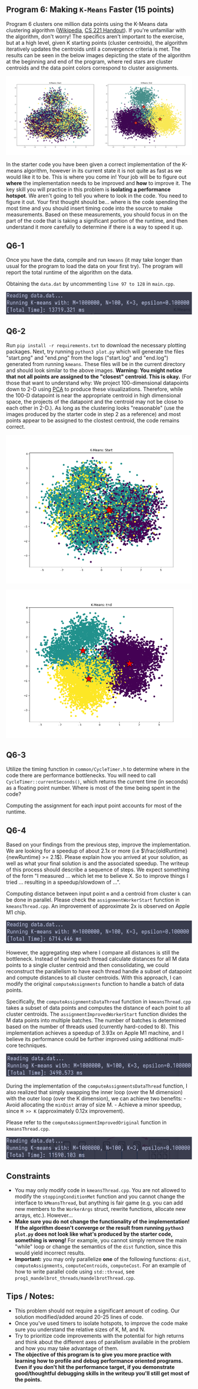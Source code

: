 ## Program 6: Making `K-Means` Faster (15 points) ##

Program 6 clusters one million data points using the K-Means data clustering
algorithm ([Wikipedia](https://en.wikipedia.org/wiki/K-means_clustering),
[CS 221 Handout](https://stanford.edu/~cpiech/cs221/handouts/kmeans.html)).
If you're unfamiliar with the algorithm, don't worry! The specifics aren't
important to the exercise, but at a high level, given K starting points
(cluster centroids), the algorithm iteratively updates the centroids until a
convergence criteria is met. The results can be seen in the below images
depicting the state of the algorithm at the beginning and end of the program,
where red stars are cluster centroids and the data point colors correspond to
cluster assignments.

![K-Means starting and ending point](../handout-images/kmeans.jpg "Starting and ending point of the K-Means algorithm applied to 2 dimensional data.")

In the starter code you have been given a correct implementation of the K-means
algorithm, however in its current state it is not quite as fast as we would
like it to be. This is where you come in! Your job will be to figure out
**where** the implementation needs to be improved and **how** to improve it.
The key skill you will practice in this problem is __isolating a performance
hotspot__.  We aren't going to tell you where to look in the code.  You need to
figure it out. Your first thought should be... where is the code spending the
most time and you should insert timing code into the source to make
measurements.  Based on these measurements, you should focus in on the part of
the code that is taking a significant portion of the runtime, and then
understand it more carefully to determine if there is a way to speed it up.


## Q6-1
Once you have the data, compile and run `kmeans` (it may take longer than usual
for the program to load the data on your first try). The program will report
the total runtime of the algorithm on the data.

Obtaining the `data.dat` by uncommenting `line 97 to 128` in `main.cpp`.

![kmeans m1](./kmeans_m1.png)

## Q6-2

Run `pip install -r requirements.txt` to download the necessary plotting packages.
Next, try running `python3 plot.py` which will generate the files "start.png"
and "end.png" from the logs ("start.log" and "end.log") generated from running
`kmeans`. These files will be in the current directory and should look similar
to the above images. __Warning: You might notice that not all points are
assigned to the "closest" centroid. This is okay.__ (For those that want to
understand why: We project 100-dimensional datapoints down to 2-D using
[PCA](https://en.wikipedia.org/wiki/Principal_component_analysis) to produce
these visualizations. Therefore, while the 100-D datapoint is near the
appropriate centroid in high dimensional space, the projects of the datapoint
and the centroid may not be close to each other in 2-D.). As long as the
clustering looks "reasonable" (use the images produced by the starter code in
step 2 as a reference) and most points appear to be assigned to the clostest
centroid, the code remains correct.

![cluster at start](./start.png)

![cluster after kmeans](./end.png)

## Q6-3

Utilize the timing function in `common/CycleTimer.h` to determine where in
the code there are performance bottlenecks. You will need to call
`CycleTimer::currentSeconds()`, which returns the current time (in seconds) as
a floating point number. Where is most of the time being spent in the code?

Computing the assignment for each input point accounts for most of the runtime.

## Q6-4

Based on your findings from the previous step, improve the implementation.
We are looking for a speedup of about 2.1x or more
(i.e $\frac{oldRuntime}{newRuntime} >= 2.1$). Please explain how you arrived at
your solution, as well as what your final solution is and the associated speedup.
The writeup of this process should describe a sequence of steps. We expect
something of the form "I measured ... which let me to believe X. So to improve
things I tried ... resulting in a speedup/slowdown of ...".

Computing distance between input point `m` and a centroid from cluster `k` can
be done in parallel. Please check the `assignmentWorkerStart` function in
`kmeansThread.cpp`. An improvement of approximate 2x is observed on Apple M1
chip.

![kmeans thread m1](./kmeans_thread_m1.png)

However, the aggregating step where I compare all distances is still the
bottleneck. Instead of having each thread calculate distances for all M data
points to a single cluster centroid and then consolidating, we could
reconstruct the parallelism to have each thread handle a subset of datapoint
and compute distances to all cluster centroids. With this approach, I can modify
the original `computeAssignments` function to handle a batch of data points.

Specifically, the `computeAssignmentsDataThread` function in `kmeansThread.cpp`
takes a
subset of data points and computes the distance of each point to all cluster
centroids. The `assignmentImprovedWorkerStart` function divides the M data
points into multiple batches. The number of batches is determined
based on the number of threads used (currently hard-coded to 8). This
implementation achieves a speedup of 3.93x on Apple M1 machine, and I believe
its performance could
be further improved using additional multi-core techniques.

![kmeans data threaded m1](./kmeans_data_thread_m1.png)

During the implementation of the `computeAssignmentsDataThread` function, I
also realized that simply swapping the inner loop (over the M dimension) with the
outer loop (over the K dimension), we can achieve two benefits:
    - Avoid allocating the `minDist` array of size M.
    - Achieve a minor speedup, since `M >> K` (approximately 0.12x improvement).

Please refer to the `computeAssignmentImprovedOriginal` function in `kmeansThread.cpp`.

![kmeans swapping loop order m1](./kmeans_swap_loop_order_m1.png)
  
## Constraints

- You may only modify code in `kmeansThread.cpp`. You are not allowed to
modify the `stoppingConditionMet` function and you cannot change the interface
to `kMeansThread`, but anything is fair game (e.g. you can add new members
to the `WorkerArgs` struct, rewrite functions, allocate new arrays, etc.).
However...
- **Make sure you do not change the functionality of the implementation!
If the algorithm doesn't converge or the result from running `python3 plot.py`
does not look like what's produced by the starter code, something is wrong!**
For example, you cannot simply remove the main "while" loop or change the
semantics of the `dist` function, since this would yield incorrect results.
- __Important:__ you may only parallelize __one__ of the following functions:
`dist`, `computeAssignments`, `computeCentroids`, `computeCost`.
For an example of how to write parallel code using `std::thread`,
see `prog1_mandelbrot_threads/mandelbrotThread.cpp`.
  
## Tips / Notes: 

- This problem should not require a significant amount of coding. Our solution
modified/added around 20-25 lines of code.
- Once you've used timers to isolate hotspots, to improve the code make sure
you understand the relative sizes of K, M, and N.
- Try to prioritize code improvements with the potential for high returns
and think about the different axes of parallelism available in the problem
and how you may take advantage of them.
- **The objective of this program is to give you more practice with learning
how to profile and debug performance oriented programs. Even if you don't hit
the performance target, if you demonstrate good/thoughtful debugging skills in
the writeup you'll still get most of the points.**

